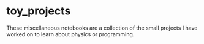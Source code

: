 # toy_projects
These miscellaneous notebooks are a collection of the small projects I have worked on to learn about physics or programming.
